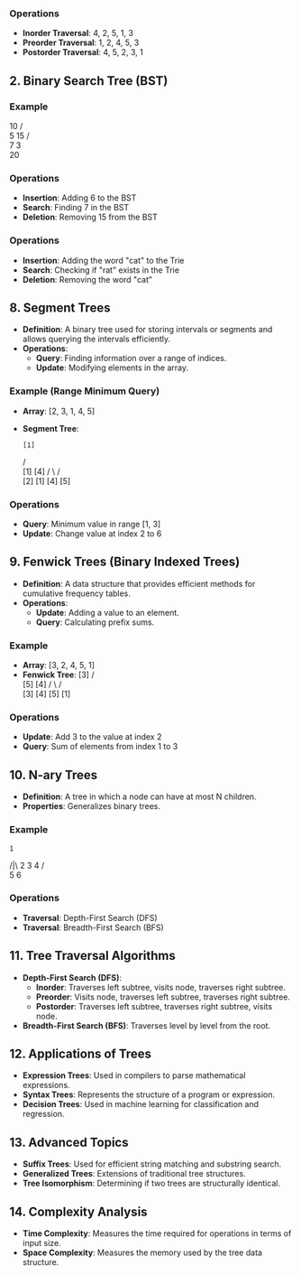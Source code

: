 
### Operations
- **Inorder Traversal**: 4, 2, 5, 1, 3
- **Preorder Traversal**: 1, 2, 4, 5, 3
- **Postorder Traversal**: 4, 5, 2, 3, 1

## 2. Binary Search Tree (BST)

### Example
  10
 /  \
5   15
/\
    7
3   \
    20


### Operations
- **Insertion**: Adding 6 to the BST
- **Search**: Finding 7 in the BST
- **Deletion**: Removing 15 from the BST


### Operations
- **Insertion**: Adding the word "cat" to the Trie
- **Search**: Checking if "rat" exists in the Trie
- **Deletion**: Removing the word "cat"

## 8. Segment Trees
- **Definition**: A binary tree used for storing intervals or segments and allows querying the intervals efficiently.
- **Operations**:
  - **Query**: Finding information over a range of indices.
  - **Update**: Modifying elements in the array.

### Example (Range Minimum Query)
- **Array**: [2, 3, 1, 4, 5]
- **Segment Tree**:

      [1]
     /   \
   [1]   [4]
  /  \   / \
 [2] [1] [4] [5]



### Operations
- **Query**: Minimum value in range [1, 3]
- **Update**: Change value at index 2 to 6

## 9. Fenwick Trees (Binary Indexed Trees)
- **Definition**: A data structure that provides efficient methods for cumulative frequency tables.
- **Operations**:
  - **Update**: Adding a value to an element.
  - **Query**: Calculating prefix sums.

### Example
- **Array**: [3, 2, 4, 5, 1]
- **Fenwick Tree**:
    [3]
   /  \
 [5]   [4]
/  \    / \
[3] [4] [5] [1]


### Operations
- **Update**: Add 3 to the value at index 2
- **Query**: Sum of elements from index 1 to 3

## 10. N-ary Trees
- **Definition**: A tree in which a node can have at most N children.
- **Properties**: Generalizes binary trees.

### Example
    1
   /|\ 
  2 3 4
 / \
5   6

### Operations
- **Traversal**: Depth-First Search (DFS)
- **Traversal**: Breadth-First Search (BFS)

## 11. Tree Traversal Algorithms
- **Depth-First Search (DFS)**:
  - **Inorder**: Traverses left subtree, visits node, traverses right subtree.
  - **Preorder**: Visits node, traverses left subtree, traverses right subtree.
  - **Postorder**: Traverses left subtree, traverses right subtree, visits node.
- **Breadth-First Search (BFS)**: Traverses level by level from the root.

## 12. Applications of Trees
- **Expression Trees**: Used in compilers to parse mathematical expressions.
- **Syntax Trees**: Represents the structure of a program or expression.
- **Decision Trees**: Used in machine learning for classification and regression.

## 13. Advanced Topics
- **Suffix Trees**: Used for efficient string matching and substring search.
- **Generalized Trees**: Extensions of traditional tree structures.
- **Tree Isomorphism**: Determining if two trees are structurally identical.

## 14. Complexity Analysis
- **Time Complexity**: Measures the time required for operations in terms of input size.
- **Space Complexity**: Measures the memory used by the tree data structure.

